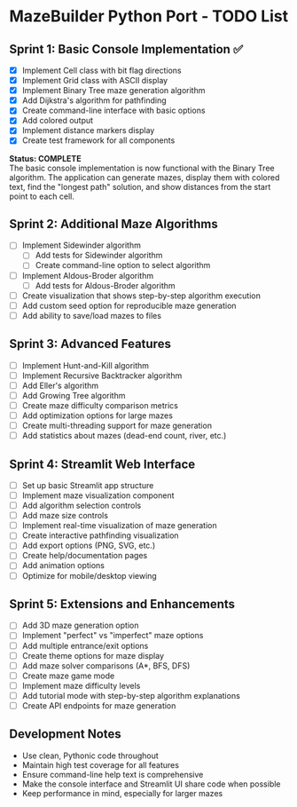 # MazeBuilder Python Port - TODO List

## Sprint 1: Basic Console Implementation ✅
- [x] Implement Cell class with bit flag directions
- [x] Implement Grid class with ASCII display
- [x] Implement Binary Tree maze generation algorithm
- [x] Add Dijkstra's algorithm for pathfinding
- [x] Create command-line interface with basic options
- [x] Add colored output
- [x] Implement distance markers display
- [x] Create test framework for all components

**Status: COMPLETE**  
The basic console implementation is now functional with the Binary Tree algorithm.
The application can generate mazes, display them with colored text, find the "longest path" 
solution, and show distances from the start point to each cell.

## Sprint 2: Additional Maze Algorithms
- [ ] Implement Sidewinder algorithm
  - [ ] Add tests for Sidewinder algorithm
  - [ ] Create command-line option to select algorithm
- [ ] Implement Aldous-Broder algorithm
  - [ ] Add tests for Aldous-Broder algorithm
- [ ] Create visualization that shows step-by-step algorithm execution
- [ ] Add custom seed option for reproducible maze generation
- [ ] Add ability to save/load mazes to files

## Sprint 3: Advanced Features
- [ ] Implement Hunt-and-Kill algorithm
- [ ] Implement Recursive Backtracker algorithm
- [ ] Add Eller's algorithm
- [ ] Add Growing Tree algorithm
- [ ] Create maze difficulty comparison metrics
- [ ] Add optimization options for large mazes
- [ ] Create multi-threading support for maze generation
- [ ] Add statistics about mazes (dead-end count, river, etc.)

## Sprint 4: Streamlit Web Interface
- [ ] Set up basic Streamlit app structure
- [ ] Implement maze visualization component
- [ ] Add algorithm selection controls
- [ ] Add maze size controls
- [ ] Implement real-time visualization of maze generation
- [ ] Create interactive pathfinding visualization
- [ ] Add export options (PNG, SVG, etc.)
- [ ] Create help/documentation pages
- [ ] Add animation options
- [ ] Optimize for mobile/desktop viewing

## Sprint 5: Extensions and Enhancements
- [ ] Add 3D maze generation option
- [ ] Implement "perfect" vs "imperfect" maze options
- [ ] Add multiple entrance/exit options
- [ ] Create theme options for maze display
- [ ] Add maze solver comparisons (A*, BFS, DFS)
- [ ] Create maze game mode
- [ ] Implement maze difficulty levels
- [ ] Add tutorial mode with step-by-step algorithm explanations
- [ ] Create API endpoints for maze generation

## Development Notes
- Use clean, Pythonic code throughout
- Maintain high test coverage for all features
- Ensure command-line help text is comprehensive
- Make the console interface and Streamlit UI share code when possible
- Keep performance in mind, especially for larger mazes